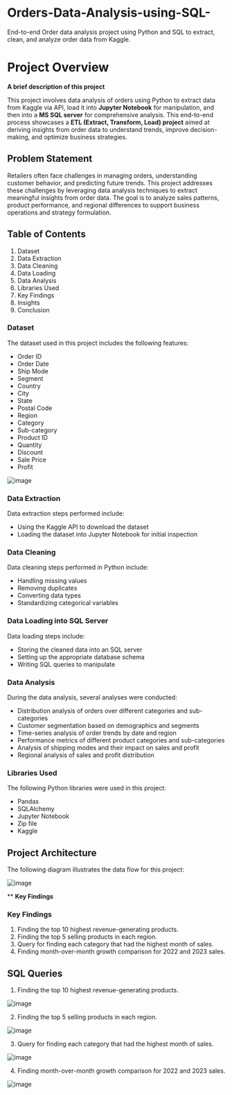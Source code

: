 # Orders-Data-Analysis-using-SQL-
End-to-end Order data analysis project using Python and SQL to extract, clean, and analyze order data from Kaggle.

# **Project Overview**

**A brief description of this project**

This project involves data analysis of orders using Python to extract data from Kaggle via API, load it into **Jupyter Notebook**  for manipulation, and then into a **MS SQL server** for comprehensive analysis. This end-to-end process showcases a  **ETL (Extract, Transform, Load) project** aimed at deriving insights from order data to understand trends, improve decision-making, and optimize business strategies.


## **Problem Statement**

Retailers often face challenges in managing orders, understanding customer behavior, and predicting future trends. This project addresses these challenges by leveraging data analysis techniques to extract meaningful insights from order data. The goal is to analyze sales patterns, product performance, and regional differences to support business operations and strategy formulation.

## **Table of Contents**
1. Dataset
2. Data Extraction
3. Data Cleaning
4. Data Loading
5. Data Analysis
6. Libraries Used
7. Key Findings
8. Insights
9. Conclusion

### **Dataset**
The dataset used in this project includes the following features:

- Order ID
- Order Date
- Ship Mode
- Segment
- Country
- City
- State
- Postal Code
- Region
- Category
- Sub-category
- Product ID
- Quantity
- Discount
- Sale Price
- Profit

![image](https://github.com/MithilKothari/Orders-Data-Analysis-using-SQL-/assets/156261969/f3033b7a-8a8d-48bf-9f89-638e9f3933cc)

### **Data Extraction**
Data extraction steps performed include:

- Using the Kaggle API to download the dataset
- Loading the dataset into Jupyter Notebook for initial inspection

### **Data Cleaning**
Data cleaning steps performed in Python include:

- Handling missing values
- Removing duplicates
- Converting data types
- Standardizing categorical variables

### **Data Loading into SQL Server**
Data loading steps include:

- Storing the cleaned data into an SQL server
- Setting up the appropriate database schema
- Writing SQL queries to manipulate

### **Data Analysis**
During the data analysis, several analyses were conducted:

- Distribution analysis of orders over different categories and sub-categories
- Customer segmentation based on demographics and segments
- Time-series analysis of order trends by date and region
- Performance metrics of different product categories and sub-categories
- Analysis of shipping modes and their impact on sales and profit
- Regional analysis of sales and profit distribution

### **Libraries Used**

The following Python libraries were used in this project:

- Pandas
- SQLAlchemy
- Jupyter Notebook
- Zip file
- Kaggle

## **Project Architecture**

The following diagram illustrates the data flow for this project:

![image](https://github.com/MithilKothari/Orders-Data-Analysis-using-SQL-/assets/156261969/5b8924d1-9239-4192-9ae9-c4a8ee5ac46c)

** **Key Findings**

### **Key Findings**

1. Finding the top 10 highest revenue-generating products.
2. Finding the top 5 selling products in each region.
3. Query for finding each category that had the highest month of sales.
4. Finding month-over-month growth comparison for 2022 and 2023 sales.


## SQL Queries 

1. Finding the top 10 highest revenue-generating products.

![image](https://github.com/MithilKothari/Orders-Data-Analysis-using-SQL-/assets/156261969/ef5ed962-63b9-4dc5-9a2c-1d9bcacacfb8)

2. Finding the top 5 selling products in each region.

![image](https://github.com/MithilKothari/Orders-Data-Analysis-using-SQL-/assets/156261969/ceba476b-fb07-44b5-b34b-aa248a5ab364)

3. Query for finding each category that had the highest month of sales.

![image](https://github.com/MithilKothari/Orders-Data-Analysis-using-SQL-/assets/156261969/8e40d9f4-0006-4346-811d-35a22602f354)

4. Finding month-over-month growth comparison for 2022 and 2023 sales.

![image](https://github.com/MithilKothari/Orders-Data-Analysis-using-SQL-/assets/156261969/84607407-25a7-49c4-b598-0fc48cd2cc87)
